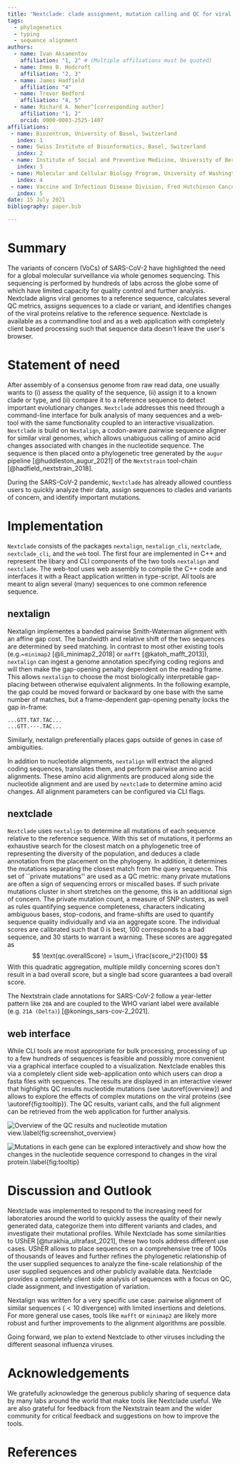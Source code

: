 ```yaml
---
title: 'Nextclade: clade assignment, mutation calling and QC for viral genomes'
tags:
  - phylogenetics
  - typing
  - sequence alignment
authors:
  - name: Ivan Aksamentov
    affiliation: "1, 2" # (Multiple affiliations must be quoted)
  - name: Emma B. Hodcroft
    affiliation: "2, 3"
  - name: James Hadfield
    affiliation: "4"
  - name: Trevor Bedford
    affiliation: "4, 5"
  - name: Richard A. Neher^[corresponding author]
    affiliation: "1, 2"
    orcid: 0000-0003-2525-1407
affiliations:
 - name: Biozentrum, University of Basel, Switzerland
   index: 1
 - name: Swiss Institute of Bioinformatics, Basel, Switzerland
   index: 2
 - name: Institute of Social and Preventive Medicine, University of Bern, Bern, Switzerland
   index: 3
 - name: Molecular and Cellular Biology Program, University of Washington, Seattle, WA, USA
   index: 4
 - name: Vaccine and Infectious Disease Division, Fred Hutchinson Cancer Research Center, Seattle, WA, USA
   index: 5
date: 15 July 2021
bibliography: paper.bib

---
```


# Summary

The variants of concern (VoCs) of SARS-CoV-2 have highlighted the need for a global molecular surveillance via whole genomes sequencing.
This sequencing is performed by hundreds of labs across the globe some of which have limited capacity for quality control and further analysis.
Nextclade aligns viral genomes to a reference sequence, calculates several QC metrics, assigns sequences to a clade or variant, and identifies changes of the viral proteins relative to the reference sequence.
Nextclade is available as a commandline tool and as a web application with completely client based processing such that sequence data doesn't leave the user's browser.


# Statement of need

After assembly of a consensus genome from raw read data, one usually wants to (i) assess the quality of the sequence, (ii) assign it to a known clade or type, and (ii) compare it to a reference sequence to detect important evolutionary changes.
`Nextclade` addresses this need through a command-line interface for bulk analysis of many sequences and a web-tool with the same functionality coupled to an interactive visualization.
`Nextclade` is build on `Nextalign`, a codon-aware pairwise sequence aligner for similar viral genomes, which allows unabiguous calling of amino acid changes associated with changes in the nucleotide sequence.
The sequence is then placed onto a phylogenetic tree generated by the `augur` pipeline [@huddleston_augur_2021] of the `Nextstrain` tool-chain [@hadfield_nextstrain_2018].

During the SARS-CoV-2 pandemic, `Nextclade` has already allowed countless users to quickly analyze their data, assign sequences to clades and variants of concern, and identify important mutations.

# Implementation
`Nextclade` consists of the packages `nextalign`, `nextalign_cli`, `nextclade`, `nextclade_cli`, and the `web` tool.
The first four are implemented in C++ and represent the libary and CLI components of the two tools `nextalign` and `nextclade`.
The web-tool uses web assembly to compile the C++ code and interfaces it with a React application written in type-script.
All tools are meant to align several (many) sequences to one common reference sequence.

## nextalign

Nextalign implementes a banded pairwise Smith-Waterman alignment with an affine gap cost.
The bandwidth and relative shift of the two sequences are determined by seed matching.
In contrast to most other existing tools (e.g.~`minimap2` [@li_minimap2_2018] or `mafft` [@katoh_mafft_2013]), `nextalign` can ingest a genome annotation specifying coding regions and will then make the gap-opening penalty dependent on the reading frame.
This allows `nextalign` to choose the most biologically interpretable gap-placing between otherwise equivalent alignments.
In the following example, the gap could be moved forward or backward by one base with the same number of matches, but a frame-dependent gap-opening penalty locks the gap in-frame:
```
...GTT.TAT.TAC...
...GTT.---.TAC...
```
Similarly, nextalign preferentially places gaps outside of genes in case of ambiguities.

In addition to nucleotide alignments, `nextalign` will extract the aligned coding sequences, translates them, and perform pairwise amino acid alignments.
These amino acid alignments are produced along side the nucleotide alignment and are used by `nextclade` to determine amino acid changes.
All alignment parameters can be configured via CLI flags.

## nextclade

`Nextclade` uses `nextalign` to determine all mutations of each sequence relative to the reference sequence.
With this set of mutations, it performs an exhaustive search for the closest match on a phylogenetic tree of representing the diversity of the population, and deduces a clade annotation from the placement on the phylogeny.
In addition, it determines the mutations separating the closest match from the query sequence.
This set of ``private mutations'' are used as a QC metric: many private mutations are often a sign of sequencing errors or miscalled bases.
If such private mutations cluster in short stretches on the genome, this is an additional sign of concern.
The private mutation count, a measure of SNP clusters, as well as rules quantifying sequence completeness, characters indicating ambiguous bases, stop-codons, and frame-shifts are used to quantify sequence quality individually and via an aggregate score.
The individual scores are calibrated such that 0 is best, 100 corresponds to a bad sequence, and 30 starts to warrant a warning.
These scores are aggregated as
$$
\text{qc.overallScore} = \sum_i \frac{score_i^2}{100}
$$
With this quadratic aggregation, multiple mildly concerning scores don't result in a bad overall score, but a single bad score guarantees a bad overall score.

The Nextstrain clade annotations for SARS-CoV-2 follow a year-letter pattern like `20A` and are coupled to the WHO variant label were available (e.g. `21A (Delta)`) [@konings_sars-cov-2_2021].

## web interface

While CLI tools are most appropriate for bulk processing, processing of up to a few hundreds of sequences is feasible and possibly more convenient via a graphical interface coupled to a visualization.
Nextclade enables this via a completely client side web-application onto which users can drop a fasta files with sequences.
The results are displayed in an interactive viewer that highlights QC results nucleotide mutations (see \autoref{overview}) and allows to explore the effects of complex mutations on the viral proteins (see \autoref{fig:tooltip}).
The QC results, variant calls, and the full alignment can be retrieved from the web application for further analysis.

![Overview of the QC results and nucleotide mutation view.\label{fig:screenshot_overview}](figures/overview.png)

![Mutations in each gene can be explored interactively and show how the changes in the nucleotide sequence correspond to changes in the viral protein.\label{fig:tooltip}](figures/tooltip.png)


# Discussion and Outlook

Nextclade was implemented to respond to the increasing need for laboratories around the world to quickly assess the quality of their newly generated data, categorize them into different variants and clades, and investigate their mutational profiles.
While Nextclade has some similarities to UShER [@turakhia_ultrafast_2021], these two tools address different use cases.
UShER allows to place sequences on a comprehensive tree of 100s of thousands of leaves and further refines the phylogenetic relationship of the user supplied sequences to analyze the fine-scale relationship of the user supplied sequences and other publicly available data.
Nextclade provides a completely client side analysis of sequences with a focus on QC, clade assignment, and investigation of variation.

Nextalign was written for a very specific use case: pairwise alignment of similar sequences ($<10%$ divergence) with limited insertions and deletions.
For more general use cases, tools like `mafft` or `minimap2` are likely more robust and further improvements to the alignment algorithms are possible.

Going forward, we plan to extend Nextclade to other viruses including the different seasonal influenza viruses.


# Acknowledgements

We gratefully acknowledge the generous publicly sharing of sequence data by many labs around the world that make tools like Nextclade useful.
We are also grateful for feedback from the Nextstrain team and the wider community for critical feedback and suggestions on how to improve the tools.

# References
